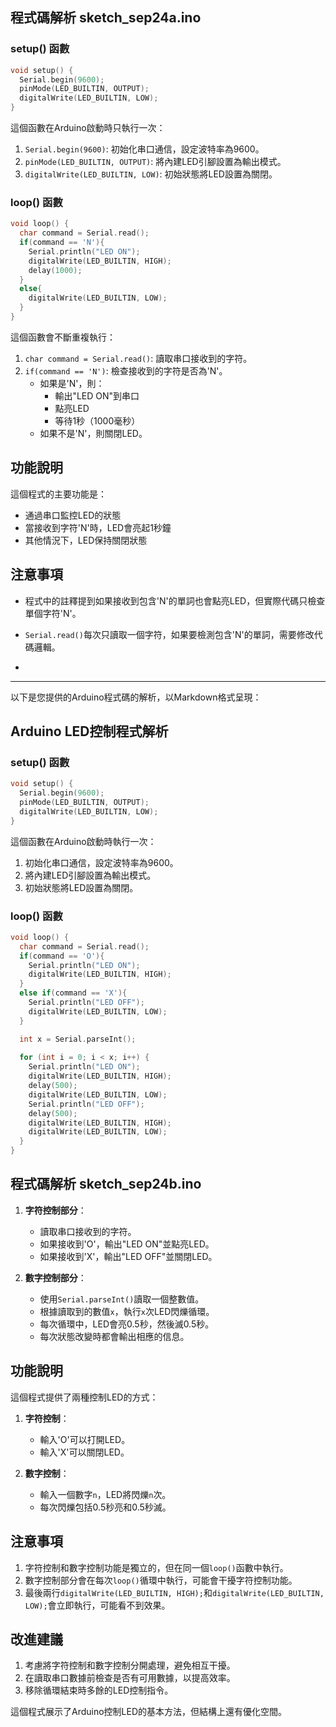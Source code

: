 

## 程式碼解析  sketch_sep24a.ino

### setup() 函數

```cpp
void setup() {
  Serial.begin(9600);
  pinMode(LED_BUILTIN, OUTPUT);
  digitalWrite(LED_BUILTIN, LOW);
}
```

這個函數在Arduino啟動時只執行一次：

1. `Serial.begin(9600)`: 初始化串口通信，設定波特率為9600。
2. `pinMode(LED_BUILTIN, OUTPUT)`: 將內建LED引腳設置為輸出模式。
3. `digitalWrite(LED_BUILTIN, LOW)`: 初始狀態將LED設置為關閉。

### loop() 函數

```cpp
void loop() {
  char command = Serial.read();
  if(command == 'N'){
    Serial.println("LED ON");
    digitalWrite(LED_BUILTIN, HIGH);
    delay(1000);
  }
  else{
    digitalWrite(LED_BUILTIN, LOW);
  }
}
```

這個函數會不斷重複執行：

1. `char command = Serial.read()`: 讀取串口接收到的字符。
2. `if(command == 'N')`: 檢查接收到的字符是否為'N'。
   - 如果是'N'，則：
     - 輸出"LED ON"到串口
     - 點亮LED
     - 等待1秒（1000毫秒）
   - 如果不是'N'，則關閉LED。

## 功能說明

這個程式的主要功能是：

- 通過串口監控LED的狀態
- 當接收到字符'N'時，LED會亮起1秒鐘
- 其他情況下，LED保持關閉狀態

## 注意事項

- 程式中的註釋提到如果接收到包含'N'的單詞也會點亮LED，但實際代碼只檢查單個字符'N'。
- `Serial.read()`每次只讀取一個字符，如果要檢測包含'N'的單詞，需要修改代碼邏輯。

- 
- ----------------------------------------

以下是您提供的Arduino程式碼的解析，以Markdown格式呈現：

## Arduino LED控制程式解析

### setup() 函數

```cpp
void setup() {
  Serial.begin(9600);
  pinMode(LED_BUILTIN, OUTPUT);
  digitalWrite(LED_BUILTIN, LOW);
}
```

這個函數在Arduino啟動時執行一次：

1. 初始化串口通信，設定波特率為9600。
2. 將內建LED引腳設置為輸出模式。
3. 初始狀態將LED設置為關閉。

### loop() 函數

```cpp
void loop() {
  char command = Serial.read();
  if(command == 'O'){
    Serial.println("LED ON");
    digitalWrite(LED_BUILTIN, HIGH);
  }
  else if(command == 'X'){
    Serial.println("LED OFF");
    digitalWrite(LED_BUILTIN, LOW);
  }

  int x = Serial.parseInt();
  
  for (int i = 0; i < x; i++) {
    Serial.println("LED ON");
    digitalWrite(LED_BUILTIN, HIGH);
    delay(500);
    digitalWrite(LED_BUILTIN, LOW);
    Serial.println("LED OFF");
    delay(500);
    digitalWrite(LED_BUILTIN, HIGH);
    digitalWrite(LED_BUILTIN, LOW);
  }
}
```

## 程式碼解析  sketch_sep24b.ino

1. **字符控制部分**：
   - 讀取串口接收到的字符。
   - 如果接收到'O'，輸出"LED ON"並點亮LED。
   - 如果接收到'X'，輸出"LED OFF"並關閉LED。

2. **數字控制部分**：
   - 使用`Serial.parseInt()`讀取一個整數值。
   - 根據讀取到的數值`x`，執行`x`次LED閃爍循環。
   - 每次循環中，LED會亮0.5秒，然後滅0.5秒。
   - 每次狀態改變時都會輸出相應的信息。

## 功能說明

這個程式提供了兩種控制LED的方式：

1. **字符控制**：
   - 輸入'O'可以打開LED。
   - 輸入'X'可以關閉LED。

2. **數字控制**：
   - 輸入一個數字`n`，LED將閃爍`n`次。
   - 每次閃爍包括0.5秒亮和0.5秒滅。

## 注意事項

1. 字符控制和數字控制功能是獨立的，但在同一個`loop()`函數中執行。
2. 數字控制部分會在每次`loop()`循環中執行，可能會干擾字符控制功能。
3. 最後兩行`digitalWrite(LED_BUILTIN, HIGH);`和`digitalWrite(LED_BUILTIN, LOW);`會立即執行，可能看不到效果。

## 改進建議

1. 考慮將字符控制和數字控制分開處理，避免相互干擾。
2. 在讀取串口數據前檢查是否有可用數據，以提高效率。
3. 移除循環結束時多餘的LED控制指令。

這個程式展示了Arduino控制LED的基本方法，但結構上還有優化空間。
